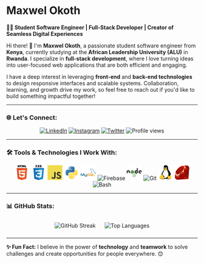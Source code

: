 # Maxwel Okoth  

**👨‍💻 Student Software Engineer | Full-Stack Developer | Creator of Seamless Digital Experiences**  

Hi there! 👋 I'm **Maxwel Okoth**, a passionate student software engineer from **Kenya**, currently studying at the **African Leadership University (ALU)** in **Rwanda**. I specialize in **full-stack development**, where I love turning ideas into user-focused web applications that are both efficient and engaging.  

I have a deep interest in leveraging **front-end** and **back-end technologies** to design responsive interfaces and scalable systems. Collaboration, learning, and growth drive my work, so feel free to reach out if you'd like to build something impactful together!  

---

### 🌐 Let's Connect:
<p align="center">
  <a href="https://www.linkedin.com/in/maxwelokoth/" target="_blank"><img src="https://img.shields.io/badge/-LinkedIn-blue?style=flat-square&logo=linkedin&logoColor=white" alt="LinkedIn"/></a> 
  <a href="https://instagram.com/max.omina" target="_blank"><img src="https://img.shields.io/badge/-Instagram-E1306C?style=flat-square&logo=instagram&logoColor=white" alt="Instagram"/></a> 
  <a href="https://twitter.com/maxomina" target="_blank"><img src="https://img.shields.io/badge/-Twitter-1DA1F2?style=flat-square&logo=twitter&logoColor=white" alt="Twitter"/></a>  
  <img src="https://komarev.com/ghpvc/?username=maaxboon&label=Profile%20Views&color=0e75b6&style=flat-square" alt="Profile views" />
</p>

---

### 🛠️ Tools & Technologies I Work With:
<p align="center">
  <img src="https://raw.githubusercontent.com/devicons/devicon/master/icons/html5/html5-original-wordmark.svg" alt="HTML5" width="40" height="40"/> 
  <img src="https://raw.githubusercontent.com/devicons/devicon/master/icons/css3/css3-original-wordmark.svg" alt="CSS3" width="40" height="40"/> 
  <img src="https://raw.githubusercontent.com/devicons/devicon/master/icons/javascript/javascript-original.svg" alt="JavaScript" width="40" height="40"/> 
  <img src="https://raw.githubusercontent.com/devicons/devicon/master/icons/python/python-original.svg" alt="Python" width="40" height="40"/> 
  <img src="https://raw.githubusercontent.com/devicons/devicon/master/icons/mysql/mysql-original-wordmark.svg" alt="MySQL" width="40" height="40"/> 
  <img src="https://www.vectorlogo.zone/logos/firebase/firebase-icon.svg" alt="Firebase" width="40" height="40"/> 
  <img src="https://raw.githubusercontent.com/devicons/devicon/master/icons/nodejs/nodejs-original-wordmark.svg" alt="Node.js" width="40" height="40"/> 
  <img src="https://www.vectorlogo.zone/logos/git-scm/git-scm-icon.svg" alt="Git" width="40" height="40"/> 
  <img src="https://raw.githubusercontent.com/devicons/devicon/master/icons/linux/linux-original.svg" alt="Linux" width="40" height="40"/> 
  <img src="https://raw.githubusercontent.com/devicons/devicon/master/icons/ruby/ruby-original.svg" alt="Ruby" width="40" height="40"/> 
  <img src="https://www.vectorlogo.zone/logos/gnu_bash/gnu_bash-icon.svg" alt="Bash" width="40" height="40"/> 
</p>

---

### 📊 GitHub Stats:
<p align="center">
  <img src="https://github-readme-streak-stats.herokuapp.com/?user=maaxboon&theme=dark" alt="GitHub Streak" style="margin: 10px;"/>
  <img src="https://github-readme-stats.vercel.app/api/top-langs/?username=maaxboon&layout=compact&theme=dark&langs_count=8" alt="Top Languages" style="margin: 10px;"/>
</p>

---

**✨ Fun Fact:** I believe in the power of **technology** and **teamwork** to solve challenges and create opportunities for people everywhere. 😊  
